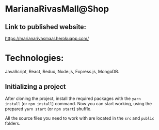 # MarianaRivasMall@Shop

## Link to published website:
https://marianarivasmaal.herokuapp.com/

# Technologies:
JavaScript,
React,
Redux,
Node.js,
Express.js,
MongoDB.

## Initializing a project
After cloning the project, install the required packages with the `yarn install` (or `npm install`) command.
Now you can start working, using the prepared `yarn start` (or `npm start`) shuffle.

All the source files you need to work with are located in the `src` and `public` folders.


